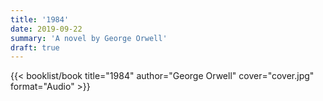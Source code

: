 ```yaml
---
title: '1984'
date: 2019-09-22
summary: 'A novel by George Orwell'
draft: true
---
```


{{< booklist/book
title="1984"
author="George Orwell"
cover="cover.jpg"
format="Audio" >}}
